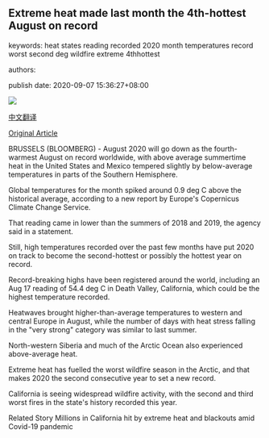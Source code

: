 ## Extreme heat made last month the 4th-hottest August on record

keywords: heat states reading recorded 2020 month temperatures record worst second deg wildfire extreme 4thhottest

authors: 

publish date: 2020-09-07 15:36:27+08:00

![](https://www.straitstimes.com/sites/default/files/styles/x_large/public/articles/2020/09/07/hzbeach0907.jpg?itok=4xC5K3XG)

[中文翻译](Extreme%20heat%20made%20last%20month%20the%204th-hottest%20August%20on%20record_zh.md)

[Original Article](https://www.straitstimes.com/world/europe/extreme-heat-made-august-the-4th-warmest-on-record)

BRUSSELS (BLOOMBERG) - August 2020 will go down as the fourth-warmest August on record worldwide, with above average summertime heat in the United States and Mexico tempered slightly by below-average temperatures in parts of the Southern Hemisphere.

Global temperatures for the month spiked around 0.9 deg C above the historical average, according to a new report by Europe's Copernicus Climate Change Service.

That reading came in lower than the summers of 2018 and 2019, the agency said in a statement.

Still, high temperatures recorded over the past few months have put 2020 on track to become the second-hottest or possibly the hottest year on record.

Record-breaking highs have been registered around the world, including an Aug 17 reading of 54.4 deg C in Death Valley, California, which could be the highest temperature recorded.

Heatwaves brought higher-than-average temperatures to western and central Europe in August, while the number of days with heat stress falling in the "very strong" category was similar to last summer.

North-western Siberia and much of the Arctic Ocean also experienced above-average heat.

Extreme heat has fuelled the worst wildfire season in the Arctic, and that makes 2020 the second consecutive year to set a new record.

California is seeing widespread wildfire activity, with the second and third worst fires in the state's history recorded this year.

Related Story Millions in California hit by extreme heat and blackouts amid Covid-19 pandemic